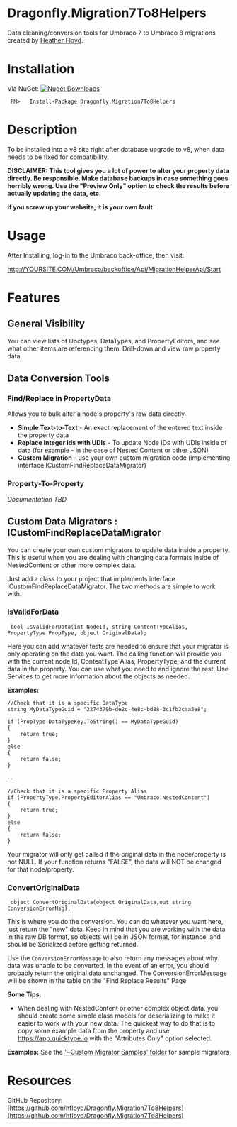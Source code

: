 # Dragonfly.Migration7To8Helpers #
Data cleaning/conversion tools for Umbraco 7 to Umbraco 8 migrations created by [Heather Floyd](https://www.HeatherFloyd.com).

# Installation #
Via NuGet:
[![Nuget Downloads](https://buildstats.info/nuget/Dragonfly.Migration7To8Helpers)](https://www.nuget.org/packages/Dragonfly.Migration7To8Helpers/)

     PM>   Install-Package Dragonfly.Migration7To8Helpers



# Description #

To be installed into a v8 site right after database upgrade to v8, when data needs to be fixed for compatibility.

**DISCLAIMER: This tool gives you a lot of power to alter your property data directly. Be responsible. Make database backups in case something goes horribly wrong. Use the "Preview Only" option to check the results before actually updating the data, etc.**

**If you screw up your website, it is your own fault.**

# Usage #

After Installing, log-in to the Umbraco back-office, then visit:

http://YOURSITE.COM/Umbraco/backoffice/Api/MigrationHelperApi/Start

# Features #

## General Visibility ##

You can view lists of Doctypes, DataTypes, and PropertyEditors, and see what other items are referencing them. Drill-down and view raw property data.

## Data Conversion Tools ##

### Find/Replace in PropertyData ###
Allows you to bulk alter a node's property's raw data directly.

- **Simple Text-to-Text** - An exact replacement of the entered text inside the property data
- **Replace Integer Ids with UDIs** - To update Node IDs with UDIs inside of data (for example - in the case of Nested Content or other JSON)
- **Custom Migration** - use your own custom migration code (implementing interface ICustomFindReplaceDataMigrator)

### Property-To-Property ###
*Documentation TBD*

## Custom Data Migrators : ICustomFindReplaceDataMigrator ##
You can create your own custom migrators to update data inside a property. This is useful when you are dealing with changing data formats inside of NestedContent or other more complex data.

Just add a class to your project that implements interface ICustomFindReplaceDataMigrator. The two methods are simple to work with.

### IsValidForData ###

     bool IsValidForData(int NodeId, string ContentTypeAlias,  PropertyType PropType, object OriginalData);

Here you can add whatever tests are needed to ensure that your migrator is only operating on the data you want. The calling function will provide you with the current node Id, ContentType Alias, PropertyType, and the current data in the property. You can use what you need to and ignore the rest. Use Services to get more information about the objects as needed.

**Examples:**

    //Check that it is a specific DataType
    string MyDataTypeGuid = "2274379b-de2c-4e8c-bd88-3c1fb2caa5e8";
    
    if (PropType.DataTypeKey.ToString() == MyDataTypeGuid)
    {
    	return true;
    }
    else
    {
    	return false;
    }

--

    //Check that it is a specific Property Alias
	if (PropertyType.PropertyEditorAlias == "Umbraco.NestedContent")
    {
    	return true;
    }
    else
    {
    	return false;
    }



Your migrator will only get called if the original data in the node/property is not NULL. If your function returns "FALSE", the data will NOT be changed for that node/property. 

### ConvertOriginalData ###
    
     object ConvertOriginalData(object OriginalData,out string ConversionErrorMsg);


This is where you do the conversion. You can do whatever you want here, just return the "new" data. Keep in mind that you are working with the data in the raw DB format, so objects will be in JSON format, for instance, and should be Serialized before getting returned.

Use the `ConversionErrorMessage` to also return any messages about why data was unable to be converted. In the event of an error, you should probably return the original data unchanged. The ConversionErrorMessage will be shown in the table on the "Find Replace Results" Page

**Some Tips:**
- When dealing with NestedContent or other complex object data, you should create some simple class models for deserializing to make it easier to work with your new data. The quickest way to do that is to copy some example data from the property and use https://app.quicktype.io with the "Attributes Only" option selected.

**Examples:**
See the ['~Custom Migrator Samples' folder](https://github.com/hfloyd/Dragonfly.Migration7To8Helpers/tree/master/src/Dragonfly/~Custom%20Migrator%20Samples) for sample migrators



# Resources #

GitHub Repository: [https://github.com/hfloyd/Dragonfly.Migration7To8Helpers](https://github.com/hfloyd/Dragonfly.Migration7To8Helpers)
